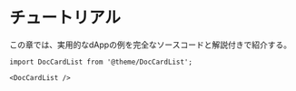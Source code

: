 # チュートリアル

この章では、実用的なdAppの例を完全なソースコードと解説付きで紹介する。

```mdx-code-block
import DocCardList from '@theme/DocCardList';

<DocCardList />
```